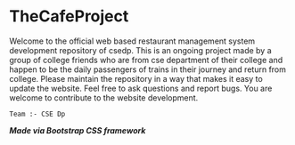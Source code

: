 # TheCafeProject
Welcome to the official web based restaurant management system development repository of csedp. This is an ongoing project made by a group of college friends who are from cse department of their college and happen to be the daily passengers of trains in their journey and return from college. Please maintain the repository in a way that makes it easy to update the website. Feel free to ask questions and report bugs. You are welcome to contribute to the website development. 

    Team :- CSE Dp
<b><i>Made via Bootstrap CSS framework</i></b>
